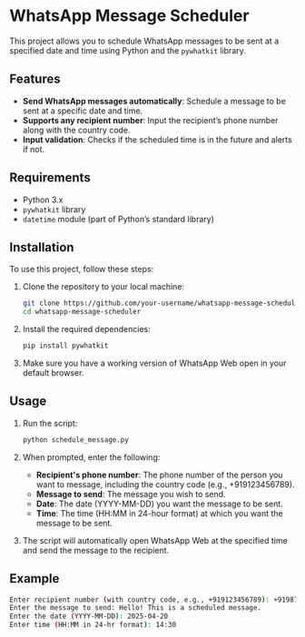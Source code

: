# WhatsApp Message Scheduler

This project allows you to schedule WhatsApp messages to be sent at a specified date and time using Python and the `pywhatkit` library.

## Features

- **Send WhatsApp messages automatically**: Schedule a message to be sent at a specific date and time.
- **Supports any recipient number**: Input the recipient’s phone number along with the country code.
- **Input validation**: Checks if the scheduled time is in the future and alerts if not.

## Requirements

- Python 3.x
- `pywhatkit` library
- `datetime` module (part of Python’s standard library)

## Installation

To use this project, follow these steps:

1. Clone the repository to your local machine:

    ```bash
    git clone https://github.com/your-username/whatsapp-message-scheduler.git
    cd whatsapp-message-scheduler
    ```

2. Install the required dependencies:

    ```bash
    pip install pywhatkit
    ```

3. Make sure you have a working version of WhatsApp Web open in your default browser.

## Usage

1. Run the script:

    ```bash
    python schedule_message.py
    ```

2. When prompted, enter the following:

    - **Recipient's phone number**: The phone number of the person you want to message, including the country code (e.g., +919123456789).
    - **Message to send**: The message you wish to send.
    - **Date**: The date (YYYY-MM-DD) you want the message to be sent.
    - **Time**: The time (HH:MM in 24-hour format) at which you want the message to be sent.

3. The script will automatically open WhatsApp Web at the specified time and send the message to the recipient.

## Example

```bash
Enter recipient number (with country code, e.g., +919123456789): +919876543210
Enter the message to send: Hello! This is a scheduled message.
Enter the date (YYYY-MM-DD): 2025-04-20
Enter time (HH:MM in 24-hr format): 14:30
